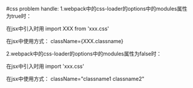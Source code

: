 #css problem handle:
1.webpack中的css-loader的options中的modules属性为true时：

在jsx中引入时用 import XXX from 'xxx.css'

在jsx中使用方式： className={XXX.classname}

2.webpack中的css-loader的options中的modules属性为false时：

在jsx中引入时用 import 'xxx.css'

在jsx中使用方式： className="classname1 classname2"